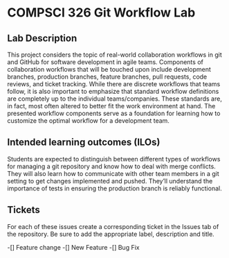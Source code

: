 # COMPSCI 326 Git Workflow Lab

## Lab Description

This project considers the topic of real-world collaboration workflows in git and GitHub for software development in agile teams. Components of collaboration workflows that will be touched upon include development branches, production branches, feature branches, pull requests, code reviews, and ticket tracking. While there are discrete workflows that teams follow, it is also important to emphasize that standard workflow definitions are completely up to the individual teams/companies. These standards are, in fact, most often altered to better fit the work environment at hand. The presented workflow components serve as a foundation for learning how to customize the optimal workflow for a development team.

## Intended learning outcomes (ILOs)

Students are expected to distinguish between different types of workflows for managing a git repository and know how to deal with merge conflicts. They will also learn how to communicate with other team members in a git setting to get changes implemented and pushed. They’ll understand the importance of tests in ensuring the production branch is reliably functional.

## Tickets 

For each of these issues create a corresponding ticket in the Issues tab of the repository. Be sure to add the appropriate label, description and title.

-[] Feature change
-[] New Feature
-[] Bug Fix
